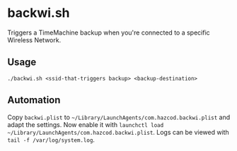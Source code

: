 # backwi.sh
Triggers a TimeMachine backup when you're connected to a specific Wireless Network.

## Usage
`./backwi.sh <ssid-that-triggers backup> <backup-destination>`

## Automation
Copy `backwi.plist` to `~/Library/LaunchAgents/com.hazcod.backwi.plist` and adapt the settings.
Now enable it with `launchctl load ~/Library/LaunchAgents/com.hazcod.backwi.plist`.
Logs can be viewed with `tail -f /var/log/system.log`.
